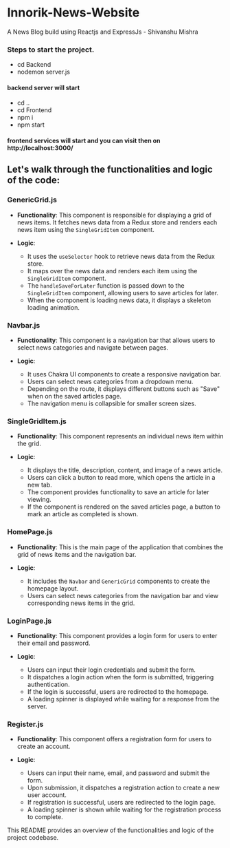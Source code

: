 # Innorik-News-Website
 A News Blog build using Reactjs and ExpressJs - Shivanshu Mishra

### Steps to start the project.
- cd Backend
- nodemon server.js
#### backend server will start
- cd ..
- cd Frontend
- npm i
- npm start
#### frontend services will start and you can visit then on http://localhost:3000/

## Let's walk through the functionalities and logic of the code:

### GenericGrid.js

- **Functionality**: This component is responsible for displaying a grid of news items. It fetches news data from a Redux store and renders each news item using the `SingleGridItem` component.

- **Logic**:
  - It uses the `useSelector` hook to retrieve news data from the Redux store.
  - It maps over the news data and renders each item using the `SingleGridItem` component.
  - The `handleSaveForLater` function is passed down to the `SingleGridItem` component, allowing users to save articles for later.
  - When the component is loading news data, it displays a skeleton loading animation.

### Navbar.js

- **Functionality**: This component is a navigation bar that allows users to select news categories and navigate between pages.

- **Logic**:
  - It uses Chakra UI components to create a responsive navigation bar.
  - Users can select news categories from a dropdown menu.
  - Depending on the route, it displays different buttons such as "Save" when on the saved articles page.
  - The navigation menu is collapsible for smaller screen sizes.

### SingleGridItem.js

- **Functionality**: This component represents an individual news item within the grid.

- **Logic**:
  - It displays the title, description, content, and image of a news article.
  - Users can click a button to read more, which opens the article in a new tab.
  - The component provides functionality to save an article for later viewing.
  - If the component is rendered on the saved articles page, a button to mark an article as completed is shown.

### HomePage.js

- **Functionality**: This is the main page of the application that combines the grid of news items and the navigation bar.

- **Logic**:
  - It includes the `Navbar` and `GenericGrid` components to create the homepage layout.
  - Users can select news categories from the navigation bar and view corresponding news items in the grid.

### LoginPage.js

- **Functionality**: This component provides a login form for users to enter their email and password.

- **Logic**:
  - Users can input their login credentials and submit the form.
  - It dispatches a login action when the form is submitted, triggering authentication.
  - If the login is successful, users are redirected to the homepage.
  - A loading spinner is displayed while waiting for a response from the server.

### Register.js

- **Functionality**: This component offers a registration form for users to create an account.

- **Logic**:
  - Users can input their name, email, and password and submit the form.
  - Upon submission, it dispatches a registration action to create a new user account.
  - If registration is successful, users are redirected to the login page.
  - A loading spinner is shown while waiting for the registration process to complete.

This README provides an overview of the functionalities and logic of the project codebase.